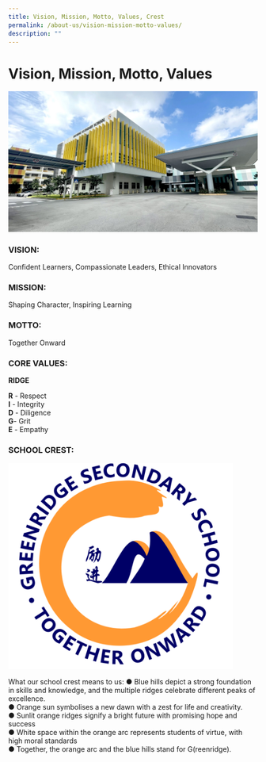 ```yaml
---
title: Vision, Mission, Motto, Values, Crest
permalink: /about-us/vision-mission-motto-values/
description: ""
---
```

# **Vision, Mission, Motto, Values**

![](/images/Greenridge%20Secondary%20School%20Name%20%20Logo.jpg)

### VISION:<br>
Confident Learners, Compassionate Leaders, Ethical Innovators
### MISSION:<br>
Shaping Character, Inspiring Learning
### MOTTO:<br>
Together Onward
### CORE VALUES:
**RIDGE**<br>

**R** \- Respect  <br>
**I** \- Integrity  <br>
**D** \- Diligence  <br>
**G**\- Grit  <br>
**E** \- Empathy<br>



### SCHOOL CREST:


<img src="/images/School%20Logo.png" style="width:90%">

What our school crest means to us:
●  	Blue hills depict a strong foundation in skills and knowledge, and the multiple ridges celebrate different peaks of excellence.<br>
●        Orange sun symbolises a new dawn with a zest for life and creativity.<br>
●        Sunlit orange ridges signify a bright future with promising hope and success<br>
●        White space within the orange arc represents students of virtue, with high moral standards<br>
●        Together, the orange arc and the blue hills stand for G(reenridge).<br>